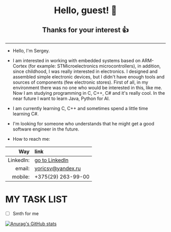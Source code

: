 #  <p align=center> <b>Hello, guest!</b>     :raising_hand: </p> 
## <p align=center> Thanks for your interest :thumbsup:     </p>
---


- Hello, I'm Sergey.

- I am interested in working with embedded systems based on ARM-Cortex (for example: STMicroelectronics microcontrollers),
in addition, since childhood, I was really interested in electronics. I designed and assembled simple electronic devices,
but I didn't have enough tools and sources of components (few electronic stores). First of all, in my environment there
was no one who would be interested in this, like me. Now I am studying programming in C, C++, C# and it's really cool.
In the near future I want to learn Java, Python for AI.   

- I am currently learning C, C++ and sometimes spend a little time learning C#.

- I'm looking for someone who understands that he might get a good software engineer in the future.

- How to reach me:

**Way**   | **link**
---:      | :---
LinkedIn: | [go to LinkedIn](https://www.linkedin.com/in/сергей-селивончик-221105207)
email:    | yoricsv@yandex.ru
mobile:   | +375(29) 263-99-00

# MY TASK LIST

- [ ] Smth for me


[![Anurag's GitHub stats](https://github-readme-stats.vercel.app/api?username=yoricsv)](https://github.com/anuraghazra/github-readme-stats)

<!---
yoricsv/yoricsv is a ✨ special ✨ repository because its `README.md` (this file) appears on your GitHub profile.
You can click the Preview link to take a look at your changes.
--->








<!--
  ******************************************************************************
  * @file           : README.md
  * @brief          : Short description of the project
  ******************************************************************************
  * @attention
  *
  * The PROJECT STRUCTURE part describes the common structure of the project
  * in order to understand where the code is and where the Cmake generator 
  * finds the source files.
  *
  ******************************************************************************
-->

<!-- *********************** PROJECT STRUCTURE (blank) ************************* //

[<Project_name>]
  |
  |->[.build]           // directory for building system
  |   |
  |   |->[CMakeFiles]   // all necessary directories and files for CMake build 
  |                     // generator
  |
  |->[.git]             // all necessary directories and files for Git
  |
  |
  |->[.settings]        // contains project file directories for different IDEs
  |
  |
  |->[debug]            // contains compiller, linker, object files
  |   |
  |   |->[logs]         // contains logs
  |
  |->[<Project_name Repository>]
  |   |
  |   |->[inc]          // contains public/private HEADERS (*.h) (might be split
  |   |                 // into two directories public and privat)
  |   |->[res]          // contains static/dynamic LIBRARIES     (might be split
  |   |                 // into two directories static and dynamic)
  |   |->[src]          // contains SOURCE files/code(s)   (.с; .cpp)
  |   |
  |   |->[ui]           // these directories for applications with USER INTERFACE
  |                     // (might contains QML)
  |
  |->[output]           // directory for executable applications
  |
  |->[tests]            // directory for unit tests
  |
  |
  |--- .gitignore
  |--- CMakeLists.txt
  |--- README.md

  -->
